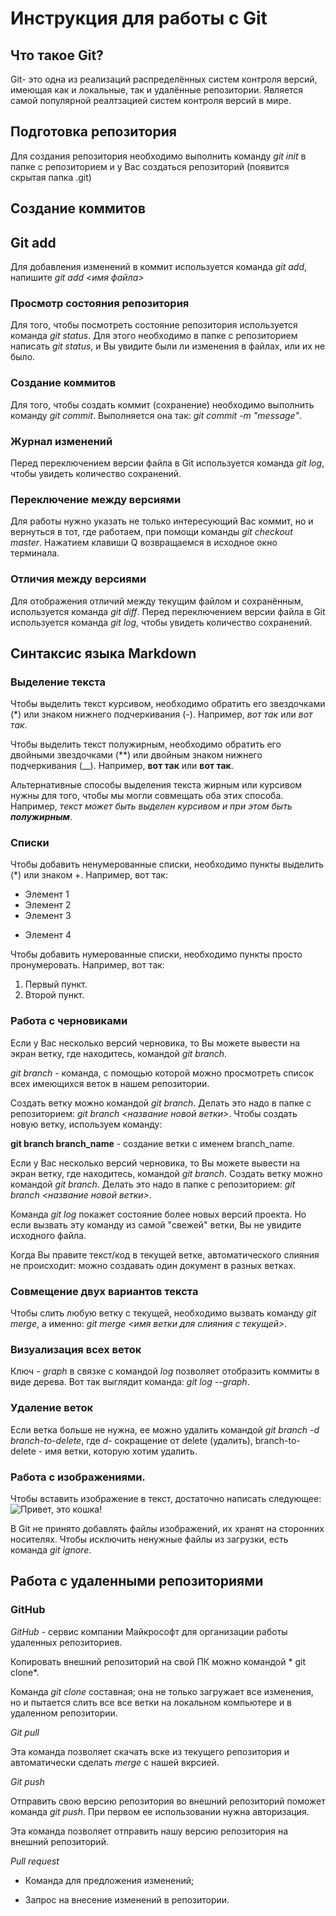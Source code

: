 # Инструкция для работы с Git

## Что такое Git?
Git- это одна из реализаций распределённых систем контроля версий, имеющая как и локальные, так и удалённые репозитории. Является самой популярной реалтзацией систем контроля версий в мире.
## Подготовка репозитория
Для создания репозитория необходимо выполнить команду *git init* в папке с репозиторием и у Вас создаться репозиторий (появится скрытая папка .git) 

## Создание коммитов

## Git add
Для добавления изменений в коммит используется команда *git add*, напишите *git add <имя файла>*

### Просмотр состояния репозитория
Для того, чтобы посмотреть состояние репозитория используется команда *git status*. Для этого необходимо в папке с репозиторием написать *git status*, и Вы увидите были ли изменения в файлах, или их не было.

### Создание коммитов
Для того, чтобы создать коммит (сохранение) необходимо выполнить команду *git commit*. Выполняется она так: *git commit -m "message"*.

### Журнал изменений

Перед переключением версии файла в Git используется команда *git log*, чтобы увидеть количество сохранений. 

### Переключение между версиями

Для работы нужно указать не только интересующий Вас коммит, но и вернуться в тот, где работаем, при помощи команды *git checkout master*.
Нажатием клавиши Q возвращаемся в исходное окно терминала.

### Отличия между версиями

Для отображения отличий между текущим файлом и сохранённым, используется команда *git diff*.
Перед переключением версии файла в Git используется команда *git log*, чтобы увидеть количество сохранений.

## Синтаксис языка Markdown

### Выделение текста

Чтобы выделить текст курсивом, необходимо обратить его звездочками (*) или знаком нижнего подчеркивания (-). Например,  *вот так* или _вот так_.

Чтобы выделить текст полужирным, необходимо обратить его двойными звездочками (**) или двойным знаком нижнего подчеркивания (__). Например, **вот так** или __вот так__.

Альтернативные способы выделения текста жирным или курсивом нужны для того, чтобы мы могли совмещать оба этих способа. Например, _текст может быть выделен курсивом и при этом быть **полужирным**_.

### Списки

Чтобы добавить ненумерованные списки, необходимо пункты выделить (*) или знаком +. Например, вот так:
* Элемент 1
* Элемент 2
* Элемент 3
+ Элемент 4

Чтобы добавить нумерованные списки, необходимо пункты просто пронумеровать. Например, вот так:
1. Первый пункт.
2. Второй пункт.

### Работа с черновиками

Если у Вас несколько версий черновика, то Вы можете вывести на экран ветку, где находитесь, командой *git branch*. 

*git branch* - команда, с помощью которой можно просмотреть список всех имеющихся веток в нашем репозитории.

 Создать ветку можно командой  *git branch*. Делать это надо в папке с репозиторием: *git branch <название новой ветки>*.
Чтобы создать новую ветку, используем команду:

**git branch branch_name** - создание ветки с именем branch_name.

Если у Вас несколько версий черновика, то Вы можете вывести на экран ветку, где находитесь, командой *git branch*. Создать ветку можно командой  *git branch*. Делать это надо в папке с репозиторием: *git branch <название новой ветки>*.

Команда *git log* покажет состояние более новых версий проекта. Но если вызвать эту команду из самой "свежей" ветки, Вы не увидите исходного файла.

Когда Вы правите текст/код в текущей ветке, автоматического слияния не происходит: можно создавать один документ в разных ветках.

### Совмещение двух вариантов текста

Чтобы слить любую ветку с текущей, необходимо вызвать команду *git merge*, а именно: *git merge <имя ветки для слияния с текущей>*.

### Визуализация всех веток

Ключ *- graph* в связке с командой *log* позволяет отобразить коммиты в виде дерева. Вот так выглядит команда: *git log --graph*.

### Удаление веток

Если ветка больше не нужна, ее можно удалить командой *git branch -d branch-to-delete*, где *d-* сокращение от delete (удалить), branch-to-delete - имя ветки, которую хотим удалить.

### Работа с изображениями.

Чтобы вставить изображение в текст, достаточно написать следующее:
![Привет, это кошка!](cat.jpg)

В Git не принято добавлять файлы изображений, их хранят на сторонних носителях. Чтобы исключить ненужные файлы из загрузки, есть команда *git ignore*.

## Работа с удаленными репозиториями

### GitHub
*GitHub* - сервис компании Майкрософт для организации работы удаленных репозиториев.

Копировать внешний репозиторий на свой ПК можно командой * git clone*.

Команда *git clone* составная; она не только загружает все изменения, но и пытается слить все все ветки на локальном компьютере и в удаленном репозитории.

*Git pull*

Эта команда позволяет скачать вске из текущего репозитория и автоматически сделать *merge* с нашей вкрсией.

*Git push*

Отправить свою версию репозитория во внешний репозиторий поможет команда *git push*. При первом ее использовании нужна авторизация.

Эта команда позволяет отправить нашу версию репозитория на внешний репозиторий.

*Pull request*

- Команда для предложения изменений; 

- Запрос на внесение изменений в репозитории.